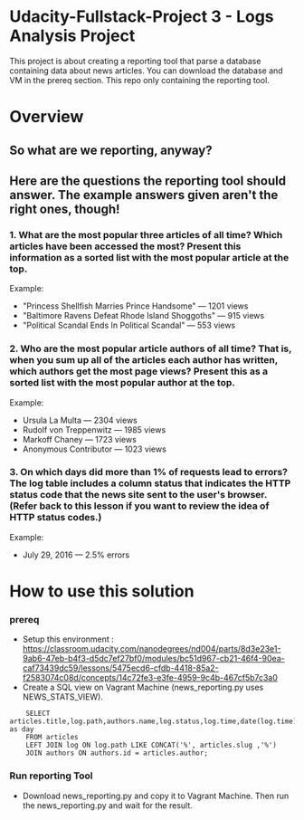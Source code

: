 # Udacity-Fullstack-Project 3 - Logs Analysis Project

This project is about creating a reporting tool that parse a database containing data about news articles. You can download the database and VM in the prereq section. This repo only containing the reporting tool.

# Overview 

## So what are we reporting, anyway?
## Here are the questions the reporting tool should answer. The example answers given aren't the right ones, though!

### 1. What are the most popular three articles of all time? Which articles have been accessed the most? Present this information as a sorted list with the most popular article at the top.

Example:

* "Princess Shellfish Marries Prince Handsome" — 1201 views
* "Baltimore Ravens Defeat Rhode Island Shoggoths" — 915 views
* "Political Scandal Ends In Political Scandal" — 553 views

### 2. Who are the most popular article authors of all time? That is, when you sum up all of the articles each author has written, which authors get the most page views? Present this as a sorted list with the most popular author at the top.

Example:

* Ursula La Multa — 2304 views
* Rudolf von Treppenwitz — 1985 views
* Markoff Chaney — 1723 views
* Anonymous Contributor — 1023 views

### 3. On which days did more than 1% of requests lead to errors? The log table includes a column status that indicates the HTTP status code that the news site sent to the user's browser. (Refer back to this lesson if you want to review the idea of HTTP status codes.)

Example:

* July 29, 2016 — 2.5% errors

# How to use this solution

### prereq
* Setup this environment : https://classroom.udacity.com/nanodegrees/nd004/parts/8d3e23e1-9ab6-47eb-b4f3-d5dc7ef27bf0/modules/bc51d967-cb21-46f4-90ea-caf73439dc59/lessons/5475ecd6-cfdb-4418-85a2-f2583074c08d/concepts/14c72fe3-e3fe-4959-9c4b-467cf5b7c3a0
* Create a SQL view on Vagrant Machine (news_reporting.py uses NEWS_STATS_VIEW).

``` CREATE VIEW NEWS_STATS_VIEW AS
    SELECT articles.title,log.path,authors.name,log.status,log.time,date(log.time) as day
    FROM articles
    LEFT JOIN log ON log.path LIKE CONCAT('%', articles.slug ,'%')
    JOIN authors ON authors.id = articles.author;
 ```
### Run reporting Tool
* Download news_reporting.py and copy it to Vagrant Machine. Then run the news_reporting.py and wait for the result.

